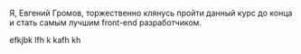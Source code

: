 Я, Евгений Громов, торжественно клянусь пройти данный курс до конца и стать самым лучшим front-end разработчиком.

efkjbk lfh k kafh kh 
